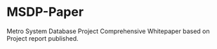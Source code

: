 # MSDP-Paper
Metro System Database Project Comprehensive Whitepaper based on Project report published.

